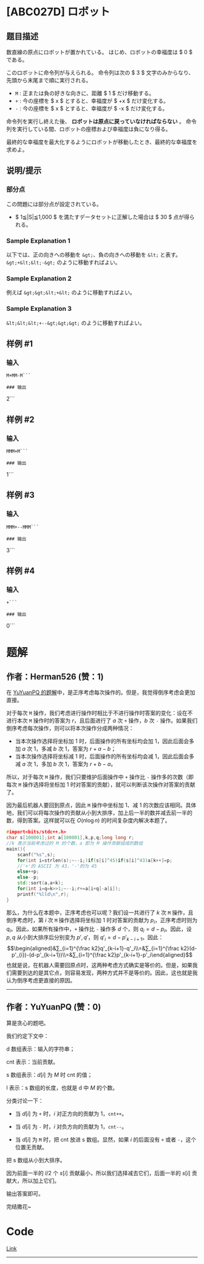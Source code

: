 # [ABC027D] ロボット

## 题目描述

[problemUrl]: https://atcoder.jp/contests/abc027/tasks/abc027_d

数直線の原点にロボットが置かれている。 はじめ、ロボットの幸福度は $ 0 $ である。

このロボットに命令列が与えられる。 命令列は次の $ 3 $ 文字のみからなり、先頭から末尾まで順に実行される。

- `M` : 正または負の好きな向きに、距離 $ 1 $ だけ移動する。
- `+` : 今の座標を $ x $ とすると、幸福度が $ +x $ だけ変化する。
- `-` : 今の座標を $ x $ とすると、幸福度が $ -x $ だけ変化する。

 命令列を実行し終えた後、 **ロボットは原点に戻っていなければならない** 。 命令列を実行している間、ロボットの座標および幸福度は負になり得る。

最終的な幸福度を最大化するようにロボットが移動したとき、最終的な幸福度を求めよ。

## 说明/提示

### 部分点

この問題には部分点が設定されている。

- $ 1≦|S|≦1,000 $ を満たすデータセットに正解した場合は $ 30 $ 点が得られる。

### Sample Explanation 1

以下では、正の向きへの移動を `&gt;`、負の向きへの移動を `&lt;` と表す。 `&gt;+&lt;&lt;-&gt;` のように移動すればよい。

### Sample Explanation 2

例えば `&gt;&gt;&lt;+&lt;` のように移動すればよい。

### Sample Explanation 3

`&lt;&lt;&lt;+--&gt;&gt;&gt;` のように移動すればよい。

## 样例 #1

### 输入

```
M+MM-M```

### 输出

```
2```

## 样例 #2

### 输入

```
MMM+M```

### 输出

```
1```

## 样例 #3

### 输入

```
MMM+--MMM```

### 输出

```
3```

## 样例 #4

### 输入

```
+```

### 输出

```
0```

# 题解

## 作者：Herman526 (赞：1)

在 [YuYuanPQ 的题解](/article/ldf3d3kj)中，是正序考虑每次操作的。但是，我觉得倒序考虑会更加直接。

对于每次 `M` 操作，我们考虑进行操作时相比于不进行操作时答案的变化：设在不进行本次 `M` 操作时的答案为 $r$，且后面进行了 $a$ 次 `+` 操作，$b$ 次 `-` 操作。如果我们倒序考虑每次操作，则可以将本次操作分成两种情况：
- 当本次操作选择将坐标加 $1$ 时，后面操作的所有坐标均会加 $1$，因此后面会多加 $a$ 次 $1$，多减 $b$ 次 $1$，答案为 $r+a-b$；
- 当本次操作选择将坐标减 $1$ 时，后面操作的所有坐标均会减 $1$，因此后面会多减 $a$ 次 $1$，多加 $b$ 次 $1$，答案为 $r+b-a$。

所以，对于每次 `M` 操作，我们只要维护后面操作中 `+` 操作比 `-` 操作多的次数（即每次 `M` 操作选择将坐标加 $1$ 时对答案的贡献），就可以判断该次操作对答案的贡献了。

因为最后机器人要回到原点，因此 `M` 操作中坐标加 $1$、减 $1$ 的次数应该相同。具体地，我们可以将每次操作的贡献从小到大排序，加上后一半的数并减去前一半的数，得到答案。这样就可以在 $O(n\log n)$ 的时间复杂度内解决本题了。
```c++
#import<bits/stdc++.h>
char s[100001];int a[100001],k,p,q;long long r;
//k 表示当前考虑过的 M 的个数，a 即为 M 操作贡献组成的数组
main(){
	scanf("%s",s);
	for(int i=strlen(s);~--i;)if(s[i]^45)if(s[i]^43)a[k++]=p;
	//'+'的 ASCII 为 43，'-'的为 45
	else++p;
	else--p;
	std::sort(a,a+k);
	for(int i=q=k>>1;~--i;r+=a[i+q]-a[i]);
	printf("%lld\n",r);
}
```
那么，为什么在本题中，正序考虑也可以呢？我们设一共进行了 $k$ 次 `M` 操作，且倒序考虑时，第 $i$ 次 `M` 操作选择将坐标加 $1$ 时对答案的贡献为 $p_i$，正序考虑时则为 $q_i$。因此，如果所有操作中，`+` 操作比 `-` 操作多 $d$ 个，则 $q_i=d-p_i$。因此，设 $p,q$ 从小到大排序后分别变为 $p',q'$，则 $q'_i=d-p'_{k-i+1}$。因此：
$$\begin{aligned}&∑_{i=1}^{\frac k2}q'_{k-i+1}-q'_i\\=&∑_{i=1}^{\frac k2}(d-p'_{i})-(d-p'_{k-i+1})\\=&∑_{i=1}^{\frac k2}p'_{k-i+1}-p'_i\end{aligned}$$
也就是说，在机器人需要回原点时，这两种考虑方式确实是等价的。但是，如果我们需要到达的是其它点，则容易发现，两种方式并不是等价的。因此，这也就是我认为倒序考虑更直接的原因。

---

## 作者：YuYuanPQ (赞：0)

算是贪心的题吧。

我们约定下文中：

d 数组表示：输入的字符串；

cnt 表示：当前贡献。

s 数组表示：$d[i]$ 为 $M$ 时 cnt 的值；

l 表示：s 数组的长度，也就是 d 中 $M$ 的个数。

分类讨论一下：

- 当 $d[i]$ 为 `+` 时，$i$ 对正方向的贡献为 $1$，```cnt++```。

- 当 $d[i]$ 为 `-` 时，$i$ 对负方向的贡献为 $1$，```cnt--```。

- 当 $d[i]$ 为 `M` 时，把 cnt 放进 s 数组。显然，如果 $i$ 的后面没有 `+` 或者 `-`，这个位置无贡献。

把 s 数组从小到大排序。

因为前面一半的 $l/2$ 个 $s[i]$ 贡献最小，所以我们选择减去它们，后面一半的 $s[i]$ 贡献大，所以加上它们。

输出答案即可。

完结撒花~

# Code

[Link](https://atcoder.jp/contests/abc027/submissions/54647787)

---

